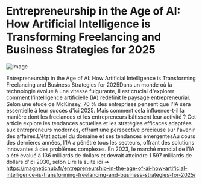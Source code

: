 # Entrepreneurship in the Age of AI: How Artificial Intelligence is Transforming Freelancing and Business Strategies for 2025

![Image](https://images.pexels.com/photos/56759/pexels-photo-56759.jpeg?auto=compress&cs=tinysrgb&h=650&w=940)

Entrepreneurship in the Age of AI: How Artificial Intelligence is Transforming Freelancing and Business Strategies for 2025Dans un monde où la technologie évolue à une vitesse fulgurante, il est crucial d'explorer comment l'intelligence artificielle (IA) redéfinit le paysage entrepreneurial. Selon une étude de McKinsey, 70 % des entreprises pensent que l'IA sera essentielle à leur succès d'ici 2025. Mais comment cela influence-t-il la manière dont les freelances et les entrepreneurs bâtissent leur activité ? Cet article explore les tendances actuelles et les stratégies efficaces adaptées aux entrepreneurs modernes, offrant une perspective précieuse sur l'avenir des affaires.L’état actuel du domaine et ses tendances émergentesAu cours des dernières années, l'IA a pénétré tous les secteurs, offrant des solutions innovantes à des problèmes complexes. En 2023, le marché mondial de l'IA a été évalué à 136 milliards de dollars et devrait atteindre 1 597 milliards de dollars d'ici 2030, selon Lire la suite ici => https://magnetichub.fr/entrepreneurship-in-the-age-of-ai-how-artificial-intelligence-is-transforming-freelancing-and-business-strategies-for-2025/
